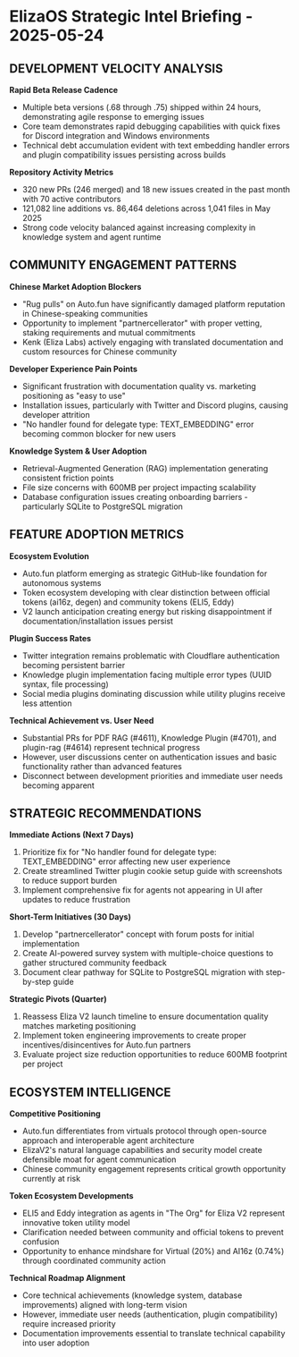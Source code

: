 # ElizaOS Strategic Intel Briefing - 2025-05-24

## DEVELOPMENT VELOCITY ANALYSIS

**Rapid Beta Release Cadence**
- Multiple beta versions (.68 through .75) shipped within 24 hours, demonstrating agile response to emerging issues
- Core team demonstrates rapid debugging capabilities with quick fixes for Discord integration and Windows environments
- Technical debt accumulation evident with text embedding handler errors and plugin compatibility issues persisting across builds

**Repository Activity Metrics**
- 320 new PRs (246 merged) and 18 new issues created in the past month with 70 active contributors
- 121,082 line additions vs. 86,464 deletions across 1,041 files in May 2025
- Strong code velocity balanced against increasing complexity in knowledge system and agent runtime

## COMMUNITY ENGAGEMENT PATTERNS

**Chinese Market Adoption Blockers**
- "Rug pulls" on Auto.fun have significantly damaged platform reputation in Chinese-speaking communities
- Opportunity to implement "partnercellerator" with proper vetting, staking requirements and mutual commitments
- Kenk (Eliza Labs) actively engaging with translated documentation and custom resources for Chinese community

**Developer Experience Pain Points**
- Significant frustration with documentation quality vs. marketing positioning as "easy to use"
- Installation issues, particularly with Twitter and Discord plugins, causing developer attrition
- "No handler found for delegate type: TEXT_EMBEDDING" error becoming common blocker for new users

**Knowledge System & User Adoption**
- Retrieval-Augmented Generation (RAG) implementation generating consistent friction points 
- File size concerns with 600MB per project impacting scalability
- Database configuration issues creating onboarding barriers - particularly SQLite to PostgreSQL migration

## FEATURE ADOPTION METRICS

**Ecosystem Evolution**
- Auto.fun platform emerging as strategic GitHub-like foundation for autonomous systems
- Token ecosystem developing with clear distinction between official tokens (ai16z, degen) and community tokens (ELI5, Eddy)
- V2 launch anticipation creating energy but risking disappointment if documentation/installation issues persist

**Plugin Success Rates**
- Twitter integration remains problematic with Cloudflare authentication becoming persistent barrier
- Knowledge plugin implementation facing multiple error types (UUID syntax, file processing)
- Social media plugins dominating discussion while utility plugins receive less attention

**Technical Achievement vs. User Need**
- Substantial PRs for PDF RAG (#4611), Knowledge Plugin (#4701), and plugin-rag (#4614) represent technical progress
- However, user discussions center on authentication issues and basic functionality rather than advanced features
- Disconnect between development priorities and immediate user needs becoming apparent

## STRATEGIC RECOMMENDATIONS

**Immediate Actions (Next 7 Days)**
1. Prioritize fix for "No handler found for delegate type: TEXT_EMBEDDING" error affecting new user experience
2. Create streamlined Twitter plugin cookie setup guide with screenshots to reduce support burden
3. Implement comprehensive fix for agents not appearing in UI after updates to reduce frustration

**Short-Term Initiatives (30 Days)**
1. Develop "partnercellerator" concept with forum posts for initial implementation
2. Create AI-powered survey system with multiple-choice questions to gather structured community feedback
3. Document clear pathway for SQLite to PostgreSQL migration with step-by-step guide

**Strategic Pivots (Quarter)**
1. Reassess Eliza V2 launch timeline to ensure documentation quality matches marketing positioning
2. Implement token engineering improvements to create proper incentives/disincentives for Auto.fun partners
3. Evaluate project size reduction opportunities to reduce 600MB footprint per project

## ECOSYSTEM INTELLIGENCE

**Competitive Positioning**
- Auto.fun differentiates from virtuals protocol through open-source approach and interoperable agent architecture
- ElizaV2's natural language capabilities and security model create defensible moat for agent communication
- Chinese community engagement represents critical growth opportunity currently at risk

**Token Ecosystem Developments**
- ELI5 and Eddy integration as agents in "The Org" for Eliza V2 represent innovative token utility model
- Clarification needed between community and official tokens to prevent confusion
- Opportunity to enhance mindshare for Virtual (20%) and AI16z (0.74%) through coordinated community action

**Technical Roadmap Alignment**
- Core technical achievements (knowledge system, database improvements) aligned with long-term vision
- However, immediate user needs (authentication, plugin compatibility) require increased priority
- Documentation improvements essential to translate technical capability into user adoption